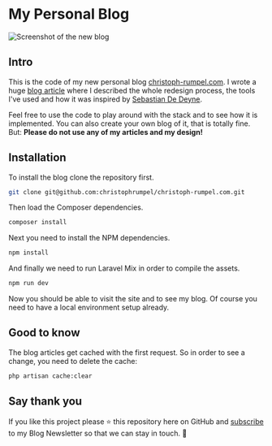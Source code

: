 # My Personal Blog

![Screenshot of the new blog](https://christoph-rumpel.com/images/blog/cr18_new_home.png)

## Intro
 This is the code of my new personal blog [christoph-rumpel.com](https://christoph-rumpel.com). I wrote a huge [blog article](https://christoph-rumpel.com/2018/01/how-i-redesigned-my-blog-and-moved-it-from-jekyll-to-laravel) where I described the whole redesign process, the tools I've used and how it was inspired by [Sebastian De Deyne](https://sebastiandedeyne.com).
 
 Feel free to use the code to play around with the stack and to see how it is implemented. You can also create your own blog of it, that is totally fine. But: **Please do not use any of my articles and my design!**
 
 ## Installation
 
 To install the blog clone the repository first.
 ``` bash
git clone git@github.com:christophrumpel/christoph-rumpel.com.git
 ```
Then load the Composer dependencies.
 ``` bash
composer install
 ```
Next you need to install the NPM dependencies.
 ``` bash
npm install
 ```
And finally we need to run Laravel Mix in order to compile the assets.
``` bash
npm run dev
```

Now you should be able to visit the site and to see my blog. Of course you need to have a local environment setup already.

## Good to know

The blog articles get cached with the first request. So in order to see a change, you need to delete the cache:
``` bash
php artisan cache:clear
```

## Say thank you

If you like this project please ⭐️ this repository here on GitHub and [subscribe](http://eepurl.com/dixWGT) to my Blog Newsletter so that we can stay in touch. 🙂
